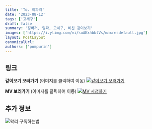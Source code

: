 ```yaml
---
title: 'To. 이파리'
date: '2023-08-12'
tags: ['고세구']
draft: false
summary: '징버거, 릴파, 고세구, 비챤 같이보기'
images: ['https://i.ytimg.com/vi/suAKxhbbtVs/maxresdefault.jpg']
layout: PostLayout
canonicalUrl:
authors: ['pompurin']
---
```


## 링크

**같이보기 보러가기** (이미지를 클릭하여 이동)
[![같이보기 보러가기](https://cdn.discordapp.com/attachments/1136601898116464710/1137050327938506852/logo.png)](https://cafe.naver.com/steamindiegame/12410260)

**MV 보러가기** (이미지를 클릭하여 이동)
[![MV 시청하기](https://i.ytimg.com/vi/suAKxhbbtVs/maxresdefault.jpg)](https://youtu.be/suAKxhbbtVs)

## 추가 정보

![왁리 구독하는법](https://cdn.discordapp.com/attachments/1136601898116464710/1137049857136267374/--2cut.gif)
